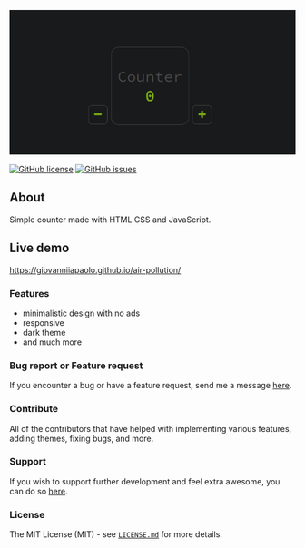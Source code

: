 ![](https://github.com/giovanniiapaolo/simple-counter/blob/main/assets/images/banner.PNG)

<a href="https://github.com/giovanniiapaolo/simple-counter/blob/main/LICENSE"><img alt="GitHub license" src="https://img.shields.io/github/license/giovanniiapaolo/simple-counter"></a>
<a href="https://github.com/giovanniiapaolo/simple-counter/issues"><img alt="GitHub issues" src="https://img.shields.io/github/issues/giovanniiapaolo/simple-counter"></a>

## About

Simple counter made with HTML CSS and JavaScript.

## Live demo

https://giovanniiapaolo.github.io/air-pollution/

### Features

-   minimalistic design with no ads
-   responsive
-   dark theme
-   and much more

### Bug report or Feature request

If you encounter a bug or have a feature request, send me a message [here](mailto:giovanniiapaolo6@gmail.com).

### Contribute

All of the contributors that have helped with implementing various features, adding themes, fixing bugs, and more.

### Support

If you wish to support further development and feel extra awesome, you can do so [here](https://paypal.me/giovanniiapaolo).

### License

The MIT License (MIT) - see [`LICENSE.md`](https://github.com/giovanniiapaolo/simple_counter/blob/main/LICENSE) for more details.
